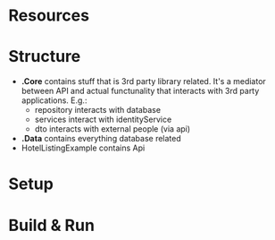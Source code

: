 # Resources


# Structure 
- **.Core** contains stuff that is 3rd party library related. It's a mediator between API and actual functunality that interacts with 3rd party applications. E.g.:
  - repository interacts with database
  - services interact with identityService
  - dto interacts with external people (via api)
- **.Data** contains everything database related 
- HotelListingExample contains Api

# Setup


# Build & Run




